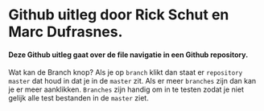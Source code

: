 # Github uitleg door Rick Schut en Marc Dufrasnes.
#### Deze Github uitleg gaat over de file navigatie in een Github repository.
Wat kan de Branch knop?
Als je op `branch` klikt dan staat er `repository master` dat houd in dat je in de `master` zit.
Als er meer `branches` zijn dan kan je er meer aanklikken. 
`Branches` zijn handig om in te testen zodat je niet gelijk alle test bestanden in de `master` ziet.
